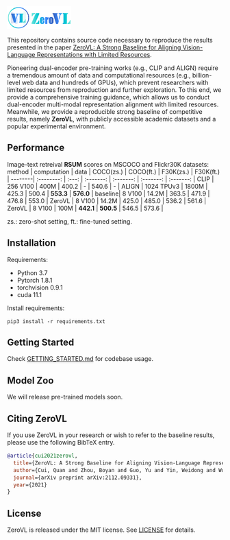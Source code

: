 <img src="./docs/logo.svg" width="150" >

This repository contains source code necessary to reproduce the results presented in the paper [ZeroVL: A Strong Baseline for Aligning Vision-Language Representations with Limited Resources](https://arxiv.org/abs/2112.09331).

Pioneering dual-encoder pre-training works (e.g., CLIP and ALIGN) require a tremendous amount of data and computational resources (e.g., billion-level web data and hundreds of GPUs), which prevent researchers with limited resources from reproduction and further exploration. 
To this end, we provide a comprehensive training guidance, which allows us to conduct dual-encoder multi-modal representation alignment with limited resources. Meanwhile, we provide a reproducible strong baseline of competitive results, namely **ZeroVL**, with publicly accessible academic datasets and a popular experimental environment. 

## Performance
Image-text retreival **RSUM** scores on MSCOCO and Flickr30K datasets:
method  | computation | data  | COCO(zs.) | COCO(ft.) | F30K(zs.) | F30K(ft.) |
--------| :--------:  | :---: | :-------: | :-------: | :-------: | :-------: |
CLIP	  | 256 V100    | 400M  | 400.2     | -         | 540.6     | -         |
ALIGN	  | 1024 TPUv3  | 1800M | 425.3     | 500.4     | **553.3** | **576.0** |
baseline| 8 V100      | 14.2M | 363.5     | 471.9     | 476.8     | 553.0     |
ZeroVL	| 8 V100      | 14.2M | 425.0     | 485.0     | 536.2     | 561.6     |
ZeroVL	| 8 V100      | 100M  | **442.1** | **500.5** | 546.5     | 573.6     |

zs.: zero-shot setting, ft.: fine-tuned setting.

## Installation
Requirements:
- Python 3.7
- Pytorch 1.8.1
- torchvision 0.9.1
- cuda 11.1
  
Install requirements:
```
pip3 install -r requirements.txt
```

## Getting Started
Check [GETTING_STARTED.md](GETTING_STARTED.md) for codebase usage.

## Model Zoo
We will release pre-trained models soon.

## Citing ZeroVL
If you use ZeroVL in your research or wish to refer to the baseline results, please use the following BibTeX entry.
```BibTeX
@article{cui2021zerovl,
  title={ZeroVL: A Strong Baseline for Aligning Vision-Language Representations with Limited Resources},
  author={Cui, Quan and Zhou, Boyan and Guo, Yu and Yin, Weidong and Wu, Hao and Yoshie, Osamu},
  journal={arXiv preprint arXiv:2112.09331},
  year={2021}
}
```

## License
ZeroVL is released under the MIT license. See [LICENSE](LICENSE) for details. 
